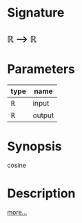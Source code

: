 # Signature
## ℝ ⟶ ℝ

# Parameters

| type | name |
|------|------|
|ℝ|input|
|ℝ|output|

# Synopsis
cosine

# Description

[more...](https://en.wikipedia.org/wiki/Trigonometric_functions)